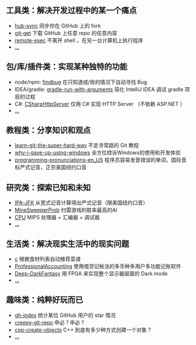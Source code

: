 ## 工具类：解决开发过程中的某一个痛点

- [hub-sync](https://github.com/b1f6c1c4/hub-sync) 同步你在 GitHub 上的 fork
- [git-get](https://github.com/b1f6c1c4/git-get) 下载 GitHub 上任意 repo 的任意内容
- [remote-exec](https://github.com/b1f6c1c4/remote-exec) 不离开 shell ，在另一台计算机上执行程序
- [...](https://github.com/b1f6c1c4/b1f6c1c4/blob/master/full.md#%E5%B7%A5%E5%85%B7%E7%B1%BB%E8%A7%A3%E5%86%B3%E5%BC%80%E5%8F%91%E8%BF%87%E7%A8%8B%E4%B8%AD%E7%9A%84%E6%9F%90%E4%B8%80%E4%B8%AA%E7%97%9B%E7%82%B9)

## 包/库/插件类：实现某种独特的功能

- node/npm: [findbug](https://github.com/b1f6c1c4/findbug) 在只知道成/败的情况下自动寻找 Bug
- IDEA/gradle: [gradle-run-with-arguments](https://github.com/b1f6c1c4/gradle-run-with-arguments) 简化 IntelliJ IDEA 调试 gradle 项目的过程
- C#: [CSharpHttpServer](https://github.com/b1f6c1c4/CSharpHttpServer) 仅用 C# 实现 HTTP Server （不依赖 ASP.NET ）
- [...](https://github.com/b1f6c1c4/b1f6c1c4/blob/master/full.md#%E5%8C%85%E5%BA%93%E6%8F%92%E4%BB%B6%E7%B1%BB%E5%AE%9E%E7%8E%B0%E6%9F%90%E7%A7%8D%E7%8B%AC%E7%89%B9%E7%9A%84%E5%8A%9F%E8%83%BD)

## 教程类：分享知识和观点

- [learn-git-the-super-hard-way](https://github.com/b1f6c1c4/learn-git-the-super-hard-way) 不走寻常路的 Git 教程
- [why-i-gave-up-using-windows](https://github.com/b1f6c1c4/why-i-gave-up-using-windows) 全方位控诉Windows的使用和开发体验
- [programming-pronunciations-en_US](https://github.com/b1f6c1c4/programming-pronunciations-en_US) 程序员容易发音错误的单词，国际音标严式记音，正宗美国纽约口音

## 研究类：探索已知和未知

- [IPA-JFK](https://github.com/b1f6c1c4/IPA-JFK) 从宽式记音计算得出严式记音（限美国纽约口音）
- [MineSweeperProb](https://github.com/b1f6c1c4/MineSweeperProb) 扫雷游戏的胜率最高的AI
- [CPU](https://github.com/b1f6c1c4/CPU) MIPS 处理器 + 汇编器 + 调试器
- [...](https://github.com/b1f6c1c4/b1f6c1c4/blob/master/full.md#%E7%A0%94%E7%A9%B6%E7%B1%BB%E6%8E%A2%E7%B4%A2%E5%B7%B2%E7%9F%A5%E5%92%8C%E6%9C%AA%E7%9F%A5)

## 生活类：解决现实生活中的现实问题

- [c](https://github.com/b1f6c1c4/c) 根据食材列表自动推荐菜谱
- [ProfessionalAccounting](https://github.com/b1f6c1c4/ProfessionalAccounting) 使用借贷记帐法的多币种多用户多功能记账软件
- [Deep-DarkFantasy](https://github.com/b1f6c1c4/Deep-DarkFantasy) 用 FPGA 来实现整个显示器层面的 Dark mode
- [...](https://github.com/b1f6c1c4/b1f6c1c4/blob/master/full.md#%E7%94%9F%E6%B4%BB%E7%B1%BB%E8%A7%A3%E5%86%B3%E7%8E%B0%E5%AE%9E%E7%94%9F%E6%B4%BB%E4%B8%AD%E7%9A%84%E7%8E%B0%E5%AE%9E%E9%97%AE%E9%A2%98)

## 趣味类：纯粹好玩而已

- [gh-index](https://github.com/b1f6c1c4/gh-index) 统计某位 GitHub 用户的 star 情况
- [creepy-git-repo](https://github.com/b1f6c1c4/creepy-git-repo) 申必？申必？
- [cpp-create-objects](https://github.com/b1f6c1c4/cpp-create-objects) C++ 到底有多少种方式创建一个对象？
- [...](https://github.com/b1f6c1c4/b1f6c1c4/blob/master/full.md#%E8%B6%A3%E5%91%B3%E7%B1%BB%E7%BA%AF%E7%B2%B9%E5%A5%BD%E7%8E%A9%E8%80%8C%E5%B7%B2)

